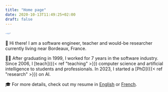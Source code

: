 ```yaml
---
title: "Home page"
date: 2020-10-13T11:49:25+02:00
draft: false
---
```


<img src="images/bpesquet.png" style="display:block; margin-left:auto; margin-right:auto; margin-top:15px; border-radius:50%;">

👋 Hi there! I am a software engineer, teacher and would-be researcher currently living near Bordeaux, France.

👨‍💻 After graduating in 1999, I worked for 7 years in the software industry. Since 2006, I [teach]({{< ref "teaching" >}}) computer science and artificial intelligence to students and professionals. In 2023, I started a [PhD]({{< ref "research" >}}) on AI.

🎓 For more details, check out my resume in [English](/BaptistePesquet_Resume.pdf) or [French](/CV_BaptistePesquet.pdf).
